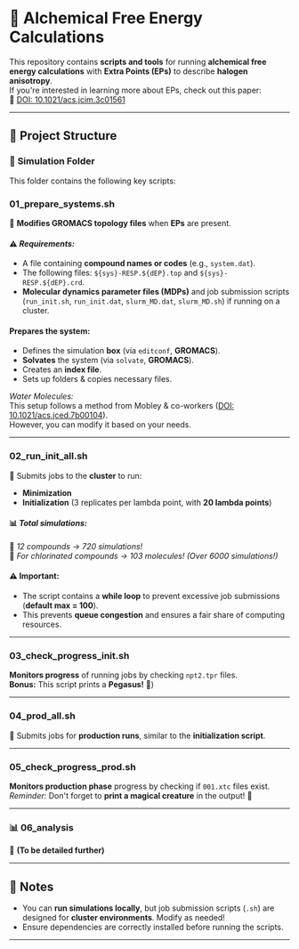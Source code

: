 # 🔮 Alchemical Free Energy Calculations

This repository contains **scripts and tools** for running **alchemical free energy calculations** with **Extra Points (EPs)** to describe **halogen anisotropy**.   
If you're interested in learning more about EPs, check out this paper:  
📄 [DOI: 10.1021/acs.jcim.3c01561](https://doi.org/10.1021/acs.jcim.3c01561)  

---

## 📂 Project Structure

### 📁 **Simulation Folder**
This folder contains the following key scripts:  

### **01_prepare_systems.sh**  
🔹 **Modifies GROMACS topology files** when **EPs** are present.  

#### ⚠️ *Requirements:*  
- A file containing **compound names or codes** (e.g., `system.dat`).  
- The following files: `${sys}-RESP.${dEP}.top` and `${sys}-RESP.${dEP}.crd`.  
- **Molecular dynamics parameter files (MDPs)** and job submission scripts (`run_init.sh`, `run_init.dat`, `slurm_MD.dat`, `slurm_MD.sh`) if running on a cluster.  

#### **Prepares the system:**  
- Defines the simulation **box** (via `editconf`, **GROMACS**).  
- **Solvates** the system (via `solvate`, **GROMACS**).  
- Creates an **index file**.  
- Sets up folders & copies necessary files.  

*Water Molecules:*  
This setup follows a method from Mobley & co-workers ([DOI: 10.1021/acs.jced.7b00104](https://doi.org/10.1021/acs.jced.7b00104)).  
However, you can modify it based on your needs.  

---

### **02_run_init_all.sh**  
🔹 Submits jobs to the **cluster** to run:  
- **Minimization**   
- **Initialization** (3 replicates per lambda point, with **20 lambda points**)  

#### 📊 *Total simulations:*  
 📌 *12 compounds → 720 simulations!*  
 📌 *For chlorinated compounds → 103 molecules!* *(Over 6000 simulations!)*  

#### ⚠️ **Important:**  
- The script contains a **while loop** to prevent excessive job submissions (**default max = 100**).  
- This prevents **queue congestion** and ensures a fair share of computing resources.  

---

### **03_check_progress_init.sh**  
 **Monitors progress** of running jobs by checking `npt2.tpr` files.  
 **Bonus:** This script prints a **Pegasus!** 🦄)  

---

### **04_prod_all.sh**  
🔹 Submits jobs for **production runs**, similar to the **initialization script**.  

---

### **05_check_progress_prod.sh**  
**Monitors production phase** progress by checking if `001.xtc` files exist.  
*Reminder:* Don't forget to **print a magical creature** in the output! 🦄    

---

### 📊 **06_analysis**  
🔹 **(To be detailed further)**  

---

## 📌 Notes  
- You can **run simulations locally**, but job submission scripts (`.sh`) are designed for **cluster environments**. Modify as needed!  
- Ensure dependencies are correctly installed before running the scripts.  

---


